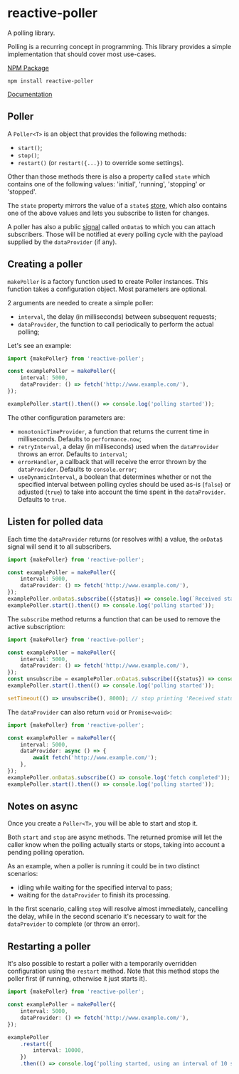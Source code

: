 # reactive-poller

A polling library.

Polling is a recurring concept in programming. This library provides a simple
implementation that should cover most use-cases.

[NPM Package](https://www.npmjs.com/package/reactive-poller)

`npm install reactive-poller`

[Documentation](./docs/README.md)

## Poller

A `Poller<T>` is an object that provides the following methods:

- `start()`;
- `stop()`;
- `restart()` (or `restart({...})` to override some settings).

Other than those methods there is also a property called `state`
which contains one of the following values: 'initial', 'running', 'stopping' or 'stopped'.

The `state` property mirrors the value of a `state$` [store](https://www.npmjs.com/package/universal-stores), which also contains one of the above
values and lets you subscribe to listen for changes.

A poller has also a public [signal](https://www.npmjs.com/package/@cdellacqua/signals) called `onData$`
to which you can attach subscribers. Those will be notified at every polling cycle
with the payload supplied by the `dataProvider` (if any).

## Creating a poller

`makePoller` is a factory function used to create Poller instances.
This function takes a configuration object.
Most parameters are optional.

2 arguments are needed to create a simple poller:

- `interval`, the delay (in milliseconds) between subsequent requests;
- `dataProvider`, the function to call periodically to perform the actual polling;

Let's see an example:

```ts
import {makePoller} from 'reactive-poller';

const examplePoller = makePoller({
	interval: 5000,
	dataProvider: () => fetch('http://www.example.com/'),
});

examplePoller.start().then(() => console.log('polling started'));
```

The other configuration parameters are:

- `monotonicTimeProvider`, a function that returns the current time in milliseconds. Defaults to `performance.now`;
- `retryInterval`, a delay (in milliseconds) used when the `dataProvider` throws an error. Defaults to `interval`;
- `errorHandler`, a callback that will receive the error thrown by the `dataProvider`. Defaults to `console.error`;
- `useDynamicInterval`, a boolean that determines whether or not the specified interval between polling cycles should
  be used as-is (`false`) or adjusted (`true`) to take into account the time spent in the `dataProvider`. Defaults to `true`.

## Listen for polled data

Each time the `dataProvider` returns (or resolves with) a value, the `onData$` signal
will send it to all subscribers.

```ts
import {makePoller} from 'reactive-poller';

const examplePoller = makePoller({
	interval: 5000,
	dataProvider: () => fetch('http://www.example.com/'),
});
examplePoller.onData$.subscribe(({status}) => console.log(`Received status ${status}`));
examplePoller.start().then(() => console.log('polling started'));
```

The `subscribe` method returns a function that can be used to remove the active
subscription:

```ts
import {makePoller} from 'reactive-poller';

const examplePoller = makePoller({
	interval: 5000,
	dataProvider: () => fetch('http://www.example.com/'),
});
const unsubscribe = examplePoller.onData$.subscribe(({status}) => console.log(`Received status ${status}`));
examplePoller.start().then(() => console.log('polling started'));

setTimeout(() => unsubscribe(), 8000); // stop printing 'Received status ...' after 8 seconds.
```

The `dataProvider` can also return `void` or `Promise<void>`:

```ts
import {makePoller} from 'reactive-poller';

const examplePoller = makePoller({
	interval: 5000,
	dataProvider: async () => {
		await fetch('http://www.example.com/');
	},
});
examplePoller.onData$.subscribe(() => console.log('fetch completed'));
examplePoller.start().then(() => console.log('polling started'));
```

## Notes on async

Once you create a `Poller<T>`, you will be able to start and stop it.

Both `start` and `stop` are async methods. The returned promise will let
the caller know when the polling actually starts or stops, taking into
account a pending polling operation.

As an example, when a poller is running it could be in two distinct scenarios:

- idling while waiting for the specified interval to pass;
- waiting for the `dataProvider` to finish its processing.

In the first scenario, calling `stop` will resolve almost immediately, cancelling
the delay, while in the second scenario it's necessary to wait for
the `dataProvider` to complete (or throw an error).

## Restarting a poller

It's also possible to restart a poller with a temporarily overridden configuration
using the `restart` method. Note that this method stops the poller first (if running, otherwise it just starts it).

```ts
import {makePoller} from 'reactive-poller';

const examplePoller = makePoller({
	interval: 5000,
	dataProvider: () => fetch('http://www.example.com/'),
});

examplePoller
	.restart({
		interval: 10000,
	})
	.then(() => console.log('polling started, using an interval of 10 seconds instead of 5'));
```
